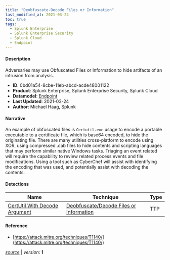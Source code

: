 ```yaml
---
title: "Deobfuscate-Decode Files or Information"
last_modified_at: 2021-03-24
toc: true
tags:
  - Splunk Enterprise
  - Splunk Enterprise Security
  - Splunk Cloud
  - Endpoint
---
```


#### Description

Adversaries may use Obfuscated Files or Information to hide artifacts of an intrusion from analysis.

- **ID**: 0bd01a54-8cbe-11eb-abcd-acde48001122
- **Product**: Splunk Enterprise, Splunk Enterprise Security, Splunk Cloud
- **Datamodel**: [Endpoint](https://docs.splunk.com/Documentation/CIM/latest/User/Endpoint)
- **Last Updated**: 2021-03-24
- **Author**: Michael Haag, Splunk

#### Narrative

An example of obfuscated files is `Certutil.exe` usage to encode a portable executable to a certificate file, which is base64 encoded, to hide the originating file. There are many utilities cross-platform to encode using XOR, using compressed .cab files to hide contents and scripting languages that may perform similar native Windows tasks. Triaging an event related will require the capability to review related process events and file modifications. Using a tool such as CyberChef will assist with identifying the encoding that was used, and potentially assist with decoding the contents.

#### Detections

| Name        | Technique   | Type         |
| ----------- | ----------- |--------------|
| [CertUtil With Decode Argument](/endpoint/certutil_with_decode_argument/) | [Deobfuscate/Decode Files or Information](/tags/#deobfuscate/decode-files-or-information) | TTP |

#### Reference

* [https://attack.mitre.org/techniques/T1140/](https://attack.mitre.org/techniques/T1140/)



[*source*](https://github.com/splunk/security_content/tree/develop/stories/deobfuscate-decode_files_or_information.yml) \| *version*: **1**